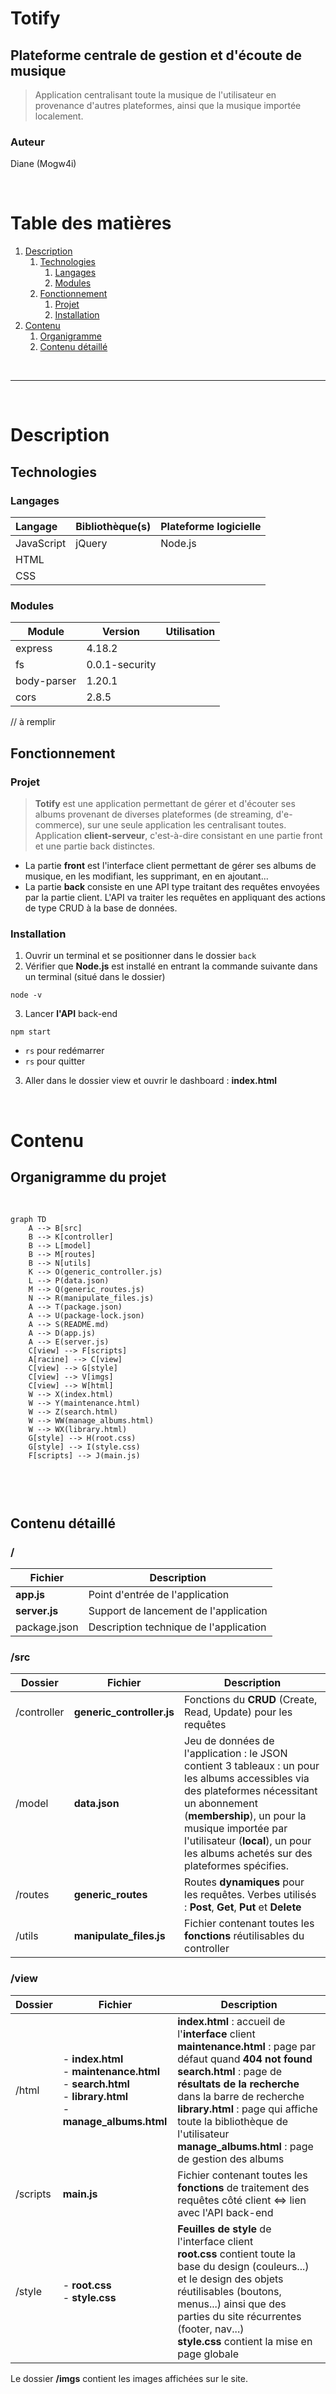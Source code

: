 Totify
===
Plateforme centrale de gestion et d'écoute de musique
---

> Application centralisant toute la musique de l'utilisateur en provenance d'autres plateformes, ainsi que la musique importée localement.

### Auteur
Diane (Mogw4i)

<br>

# Table des matières
1. [Description](#description)
    1. [Technologies](#technologies)
        1. [Langages](#langages)
        2. [Modules](#modules)
    2. [Fonctionnement](#fonctionnement)
        1. [Projet](#projet)
        2. [Installation](#installation)
2. [Contenu](#contenu)
    1. [Organigramme](#organigramme-du-projet)
    1. [Contenu détaillé](#contenu-détaillé)

<br>
<hr>
<br>

# Description

## Technologies
### **Langages**
|Langage|Bibliothèque(s)|Plateforme logicielle|
|:---|:----|:----|
| JavaScript | jQuery | Node.js |
| HTML |
| CSS |
### **Modules**
|Module|Version|Utilisation|
|----|----|----|
| express | 4.18.2 | |
| fs | 0.0.1-security | |
| body-parser | 1.20.1 | |
| cors | 2.8.5 | |

// à remplir

## Fonctionnement

### **Projet**
> **Totify** est une application permettant de gérer et d'écouter ses albums provenant de diverses plateformes (de streaming, d'e-commerce), sur une seule application les centralisant toutes. <br>
> Application **client-serveur**, c'est-à-dire consistant en une partie front et une partie back distinctes. <br>
* La partie **front** est l'interface client permettant de gérer ses albums de musique, en les modifiant, les supprimant, en en ajoutant...
* La partie **back** consiste en une API type traitant des requêtes envoyées par la partie client. L'API va traiter les requêtes en appliquant des actions de type CRUD à la base de données.

### **Installation**
1. Ouvrir un terminal et se positionner dans le dossier ``back`` 
2. Vérifier que **Node.js** est installé en entrant la commande suivante dans un terminal (situé dans le dossier) <br>
```
node -v
```
3. Lancer **l'API** back-end
```
npm start
```
- ``rs`` pour redémarrer
- ``rs`` pour quitter
3. Aller dans le dossier view et ouvrir le dashboard : **index.html**

<br>

# Contenu

## Organigramme du projet

<br>

```mermaid
graph TD
    A --> B[src]
    B --> K[controller]
    B --> L[model]
    B --> M[routes]
    B --> N[utils]
    K --> O(generic_controller.js)
    L --> P(data.json)
    M --> Q(generic_routes.js)
    N --> R(manipulate_files.js)
    A --> T(package.json)
    A --> U(package-lock.json)
    A --> S(README.md)
    A --> D(app.js)
    A --> E(server.js)
    C[view] --> F[scripts]
    A[racine] --> C[view]
    C[view] --> G[style]
    C[view] --> V[imgs]
    C[view] --> W[html]
    W --> X(index.html)
    W --> Y(maintenance.html)
    W --> Z(search.html)
    W --> WW(manage_albums.html)
    W --> WX(library.html)
    G[style] --> H(root.css)
    G[style] --> I(style.css)
    F[scripts] --> J(main.js)
    
    
```

<br>

## Contenu détaillé

### /
| Fichier | Description |
|---|---|
|**app.js**|Point d'entrée de l'application|
|**server.js**|Support de lancement de l'application|
|package.json|Description technique de l'application

### /src
| Dossier | Fichier | Description |
|---|---------|---|
| /controller | **generic_controller.js** | Fonctions du **CRUD** (Create, Read, Update) pour les requêtes |
| /model | **data.json** | Jeu de données de l'application : le JSON contient 3 tableaux : un pour les albums accessibles via des plateformes nécessitant un abonnement (**membership**), un pour la musique importée par l'utilisateur (**local**), un pour les albums achetés sur des plateformes spécifies. |
| /routes | **generic_routes** | Routes **dynamiques** pour les requêtes. Verbes utilisés : **Post**, **Get**, **Put** et **Delete**
| /utils | **manipulate_files.js** | Fichier contenant toutes les **fonctions** réutilisables du controller

### /view
| Dossier | Fichier | Description |
|---|--------------|---|
| /html | - **index.html** <br> - **maintenance.html** <br> - **search.html** <br> - **library.html** <br> - **manage_albums.html** | __index.html__ : accueil de l'**interface** client <br> __maintenance.html__ : page par défaut quand **404 not found** <br> __search.html__ : page de **résultats de la recherche** dans la barre de recherche <br> __library.html__ : page qui affiche toute la bibliothèque de l'utilisateur <br> __manage_albums.html__ : page de gestion des albums |
| /scripts |**main.js**| Fichier contenant toutes les **fonctions** de traitement des requêtes côté client <=> lien avec l'API back-end |
| /style | - **root.css** <br> - **style.css** | **Feuilles de style** de l'interface client <br> __root.css__ contient toute la base du design (couleurs...) et le design des objets réutilisables (boutons, menus...) ainsi que des parties du site récurrentes (footer, nav...) <br> __style.css__ contient la mise en page globale |

Le dossier **/imgs** contient les images affichées sur le site.
